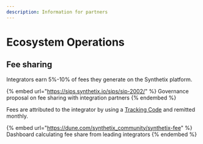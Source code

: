 ```yaml
---
description: Information for partners
---
```


# Ecosystem Operations

## Fee sharing

Integrators earn 5%-10% of fees they generate on the Synthetix platform.

{% embed url="https://sips.synthetix.io/sips/sip-2002/" %}
Governance proposal on fee sharing with integration partners
{% endembed %}

Fees are attributed to the integrator by using a [Tracking Code](../integrations/perps-integration-guide/tracking-codes.md) and remitted monthly.

{% embed url="https://dune.com/synthetix_community/synthetix-fee" %}
Dashboard calculating fee share from leading integrators
{% endembed %}
